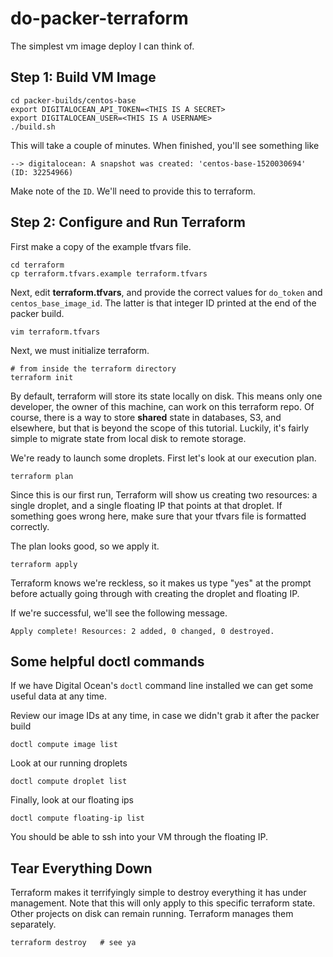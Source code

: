 # do-packer-terraform

The simplest vm image deploy I can think of.

## Step 1: Build VM Image

```
cd packer-builds/centos-base
export DIGITALOCEAN_API_TOKEN=<THIS IS A SECRET>
export DIGITALOCEAN_USER=<THIS IS A USERNAME>
./build.sh
```

This will take a couple of minutes. When finished, you'll see something like

```
--> digitalocean: A snapshot was created: 'centos-base-1520030694' (ID: 32254966)
```

Make note of the `ID`. We'll need to provide this to terraform.


## Step 2: Configure and Run Terraform

First make a copy of the example tfvars file.

```
cd terraform
cp terraform.tfvars.example terraform.tfvars
```

Next, edit **terraform.tfvars**, and provide the correct values for `do_token` and
`centos_base_image_id`. The latter is that integer ID printed at the end of the
packer build.

```
vim terraform.tfvars
```

Next, we must initialize terraform. 

```
# from inside the terraform directory
terraform init
```

By default, terraform will store its state locally on disk. This means only one
developer, the owner of this machine, can work on this terraform repo. Of 
course, there is a way to store **shared** state in databases, S3, and elsewhere, 
but that is beyond the scope of this tutorial. Luckily, it's fairly simple to 
migrate state from local disk to remote storage.

We're ready to launch some droplets. First let's look at our execution plan.

```
terraform plan
```

Since this is our first run, Terraform will show us creating two resources: a
single droplet, and a single floating IP that points at that droplet. If 
something goes wrong here, make sure that your tfvars file is formatted correctly.

The plan looks good, so we apply it.

```
terraform apply
```

Terraform knows we're reckless, so it makes us type "yes" at the prompt before
actually going through with creating the droplet and floating IP.

If we're successful, we'll see the following message.

```
Apply complete! Resources: 2 added, 0 changed, 0 destroyed.
```

## Some helpful doctl commands

If we have Digital Ocean's `doctl` command line installed we can get some 
useful data at any time.

Review our image IDs at any time, in case we didn't grab it after the packer build

```
doctl compute image list
```

Look at our running droplets

```
doctl compute droplet list
```

Finally, look at our floating ips

```
doctl compute floating-ip list
```

You should be able to ssh into your VM through the floating IP.

## Tear Everything Down

Terraform makes it terrifyingly simple to destroy everything it has under
management. Note that this will only apply to this specific terraform state.
Other projects on disk can remain running. Terraform manages them separately.

```
terraform destroy   # see ya
```

